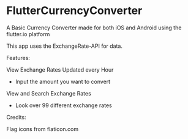 # FlutterCurrencyConverter

A Basic Currency Converter made for both iOS and Android using the flutter.io platform

This app uses the ExchangeRate-API for data.

Features:

View Exchange Rates Updated every Hour

- Input the amount you want to convert

View and Search Exchange Rates

- Look over 99 different exchange rates

Credits:

Flag icons from flaticon.com
